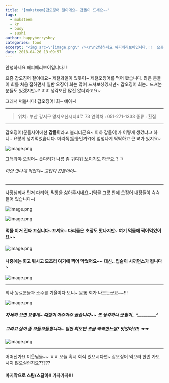 ```yaml
---
title: '[muksteem]갑오징어 철이에요~ 갑돌이 드세요~~'
tags:
  - muksteem
  - kr
  - busy
  - sushi
author: happyberrysboy
categories: food
excerpt: "<img src=\"[image.png\" />\r\n안녕하세요 해피베리보이입니다.!!  요즘 갑오징어 철이에요~ 제철과일이 있듯이~ 제철오징어를 먹어 봤습니다. 많은 분들이 회를 처음 접하면서 일반 오징어 회는 많이 드셔보셨겠지만~ 갑오징어 회는.. 드셔본분들도 있겠지만~? ㅎㅎ 생각보단 많진 않더라고요~  그래서 써봅니다! 갑오징어! 회~ 예아~!  ___  > 위치 : 부산 강서구 명지오션시티4로 73 ....."
date: 2018-04-26 13:09:57
---
```


안녕하세요 해피베리보이입니다.!!

요즘 갑오징어 철이에요~ 제철과일이 있듯이~ 제철오징어를 먹어 봤습니다.
많은 분들이 회를 처음 접하면서 일반 오징어 회는 많이 드셔보셨겠지만~
갑오징어 회는.. 드셔본분들도 있겠지만~? ㅎㅎ 생각보단 많진 않더라고요~

그래서 써봅니다! 갑오징어! 회~ 예아~!

___

> 위치 : 부산 강서구 명지오션시티4로 73
연락처 : 051-271-1333
종류 : 횟집

___

갑오징어(꾼들사이에선 **갑돌이**라고 불리더군요~ 이하 갑돌이)가 어떻게 생겼냐고 하니.. 요렇게 생겨먹었습니다.
머리쪽(몸통인가?)에 엄청나게 딱딱하고 큰 뼈가 있지요~

![image.png](https://gateway.ipfs.io/ipfs/QmaBwZLxfwXcWvr1iKTUYtNd7EWvQ48m1uNpsh1KSEdxB1)

그래봐야 오징어~ 숏다리가 나름 좀 귀여워 보이기도 하군요..? ㅋ
###### 미안 맛나게 먹었다~ 고맙다 갑돌이야~

___ 

사장님께서 먼저 다리와, 먹통을 삶아주시네요~(먹물 그릇 안에 오징어 내장들이 쇽쇽들어 있습니다~)

![image.png](https://gateway.ipfs.io/ipfs/Qme9kPSbGWAeQ4vKNq2xtNnbtPtGgFFv5CdCfWxhAy6Wga)

![image.png](https://gateway.ipfs.io/ipfs/QmQmpdbpDNW8bQ9ELbAwWNMq2EKgLQpqVhKxLn2T3DbKn3)
#### 먹물 이거 진짜 꼬십니다~꼬셔요~ 다리들은 초장도 맛나지만~ 여기 먹물에 찍어먹었어요~~

![image.png](https://gateway.ipfs.io/ipfs/QmcYSzRp5x4EXqH9jcYerCNvapSg6yctjxVhVew6iZRghQ)

#### 나중에는 회고 뭐시고 모조리 여기에 찍어 먹었어요~~ 대신.. 입술이 시꺼먼스가 됩니다~

![image.png](https://gateway.ipfs.io/ipfs/QmdyigoDFV67anR2koJiR3d9ySvk1CrZpVxNoHPzoVDfZH)

___

회사 동료분들과 소주를 기울이다 보니~ 몸통 회가 나오는군요~~!!!

![image.png](https://gateway.ipfs.io/ipfs/QmUT2RGk25sCPhsHLaogBibntt373EhXpANGtu5zX5KCcv)

##### 자세히 보면 요렇게~ 때깔이 아주아주 곱습니다~~ 또 생각하니 군침이.. ^_________^
#####  그리고 살이 좀 꼬들꼬들합니다~ 일반 회보단 조금 딱딱한느낌? 맛있어요!! ㅠㅠ

![image.png](https://gateway.ipfs.io/ipfs/Qmbx8cAse5qxqss5qzNYLxyKAuzCTCTm2xzWMvpfS7yk46)

___

어떠신가요 이웃님들~~ ㅎㅎ
오늘 혹시 회식 있으시다면~ 갑오징어 먹으러 한번 가보시지 않으실런지요?????

#### 마지막으로 스팀/스달아!! 가자가자!!!